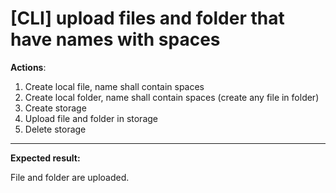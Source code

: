 # [CLI] upload files and folder that have names with spaces

**Actions**:
1.	Create local file, name shall contain spaces
2.	Create local folder, name shall contain spaces (create any file in folder)
3.	Create storage
4.	Upload file and folder in storage
5.  Delete storage

***
**Expected result:**

File and folder are uploaded.